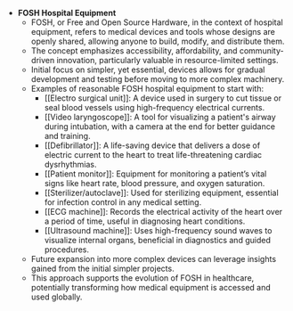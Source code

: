 - **FOSH Hospital Equipment**
	- FOSH, or Free and Open Source Hardware, in the context of hospital equipment, refers to medical devices and tools whose designs are openly shared, allowing anyone to build, modify, and distribute them.
	- The concept emphasizes accessibility, affordability, and community-driven innovation, particularly valuable in resource-limited settings.
	- Initial focus on simpler, yet essential, devices allows for gradual development and testing before moving to more complex machinery.
	- Examples of reasonable FOSH hospital equipment to start with:
		- [[Electro surgical unit]]: A device used in surgery to cut tissue or seal blood vessels using high-frequency electrical currents.
		- [[Video laryngoscope]]: A tool for visualizing a patient's airway during intubation, with a camera at the end for better guidance and training.
		- [[Defibrillator]]: A life-saving device that delivers a dose of electric current to the heart to treat life-threatening cardiac dysrhythmias.
		- [[Patient monitor]]: Equipment for monitoring a patient’s vital signs like heart rate, blood pressure, and oxygen saturation.
		- [[Sterilizer/autoclave]]: Used for sterilizing equipment, essential for infection control in any medical setting.
		- [[ECG machine]]: Records the electrical activity of the heart over a period of time, useful in diagnosing heart conditions.
		- [[Ultrasound machine]]: Uses high-frequency sound waves to visualize internal organs, beneficial in diagnostics and guided procedures.
	- Future expansion into more complex devices can leverage insights gained from the initial simpler projects.
	- This approach supports the evolution of FOSH in healthcare, potentially transforming how medical equipment is accessed and used globally.